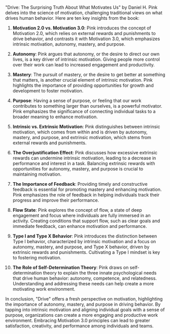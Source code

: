 "Drive: The Surprising Truth About What Motivates Us" by Daniel H. Pink delves into the science of motivation, challenging traditional views on what drives human behavior. Here are ten key insights from the book:

1. **Motivation 2.0 vs. Motivation 3.0**: Pink introduces the concept of Motivation 2.0, which relies on external rewards and punishments to drive behavior, and contrasts it with Motivation 3.0, which emphasizes intrinsic motivation, autonomy, mastery, and purpose.

2. **Autonomy**: Pink argues that autonomy, or the desire to direct our own lives, is a key driver of intrinsic motivation. Giving people more control over their work can lead to increased engagement and productivity.

3. **Mastery**: The pursuit of mastery, or the desire to get better at something that matters, is another crucial element of intrinsic motivation. Pink highlights the importance of providing opportunities for growth and development to foster motivation.

4. **Purpose**: Having a sense of purpose, or feeling that our work contributes to something larger than ourselves, is a powerful motivator. Pink emphasizes the significance of connecting individual tasks to a broader meaning to enhance motivation.

5. **Intrinsic vs. Extrinsic Motivation**: Pink distinguishes between intrinsic motivation, which comes from within and is driven by autonomy, mastery, and purpose, and extrinsic motivation, which stems from external rewards and punishments.

6. **The Overjustification Effect**: Pink discusses how excessive extrinsic rewards can undermine intrinsic motivation, leading to a decrease in performance and interest in a task. Balancing extrinsic rewards with opportunities for autonomy, mastery, and purpose is crucial to maintaining motivation.

7. **The Importance of Feedback**: Providing timely and constructive feedback is essential for promoting mastery and enhancing motivation. Pink emphasizes the role of feedback in helping individuals track their progress and improve their performance.

8. **Flow State**: Pink explores the concept of flow, a state of deep engagement and focus where individuals are fully immersed in an activity. Creating conditions that support flow, such as clear goals and immediate feedback, can enhance motivation and performance.

9. **Type I and Type X Behavior**: Pink introduces the distinction between Type I behavior, characterized by intrinsic motivation and a focus on autonomy, mastery, and purpose, and Type X behavior, driven by extrinsic rewards and punishments. Cultivating a Type I mindset is key to fostering motivation.

10. **The Role of Self-Determination Theory**: Pink draws on self-determination theory to explain the three innate psychological needs that drive human behavior: autonomy, competence, and relatedness. Understanding and addressing these needs can help create a more motivating work environment.

In conclusion, "Drive" offers a fresh perspective on motivation, highlighting the importance of autonomy, mastery, and purpose in driving behavior. By tapping into intrinsic motivation and aligning individual goals with a sense of purpose, organizations can create a more engaging and productive work environment. Embracing Motivation 3.0 principles can lead to greater satisfaction, creativity, and performance among individuals and teams.